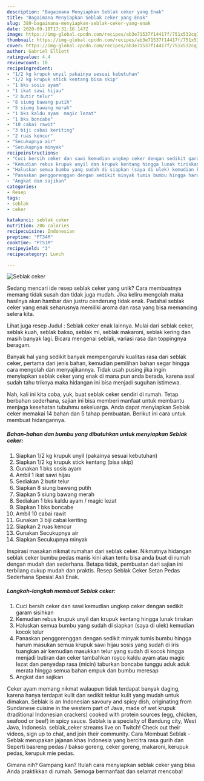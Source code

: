 ```yaml
---
description: "Bagaimana Menyiapkan Seblak ceker yang Enak"
title: "Bagaimana Menyiapkan Seblak ceker yang Enak"
slug: 389-bagaimana-menyiapkan-seblak-ceker-yang-enak
date: 2020-09-10T17:31:16.147Z
image: https://img-global.cpcdn.com/recipes/ab3e71537f14417f/751x532cq70/seblak-ceker-foto-resep-utama.jpg
thumbnail: https://img-global.cpcdn.com/recipes/ab3e71537f14417f/751x532cq70/seblak-ceker-foto-resep-utama.jpg
cover: https://img-global.cpcdn.com/recipes/ab3e71537f14417f/751x532cq70/seblak-ceker-foto-resep-utama.jpg
author: Gabriel Elliott
ratingvalue: 4.4
reviewcount: 10
recipeingredient:
- "1/2 kg krupuk unyil pakainya sesuai kebutuhan"
- "1/2 kg krupuk stick kentang bisa skip"
- "1 bks sosis ayam"
- "1 ikat sawi hijau"
- "2 butir telur"
- "8 siung bawang putih"
- "5 siung bawang merah"
- "1 bks kaldu ayam  magic lezat"
- "1 bks boncabe"
- "10 cabai rawit"
- "3 biji cabai keriting"
- "2 ruas kencur"
- "Secukupnya air"
- "Secukupnya minyak"
recipeinstructions:
- "Cuci bersih ceker dan sawi kemudian ungkep ceker dengan sedikit garam sisihkan"
- "Kemudian rebus krupuk unyil dan krupuk kentang hingga lunak tiriskan"
- "Haluskan semua bumbu yang sudah di siapkan (saya di ulek) kemudian kocok telur"
- "Panaskan penggorenggan dengan sedikit minyak tumis bumbu hingga harum masukan semua krupuk sawi hijau sosis yang sudah di iris tuangkan air kemudian masukkan telur yang sudah di kocok hingga menjadi butiran dan ceker tambahkan royco kaldu ayam atau magic lezat dan penyedap rasa (micin) taburkan boncabe tunggu aduk aduk merata hingga semua bahan empuk dan bumbu meresap"
- "Angkat dan sajikan"
categories:
- Resep
tags:
- seblak
- ceker

katakunci: seblak ceker 
nutrition: 206 calories
recipecuisine: Indonesian
preptime: "PT34M"
cooktime: "PT51M"
recipeyield: "3"
recipecategory: Lunch

---
```



![Seblak ceker](https://img-global.cpcdn.com/recipes/ab3e71537f14417f/751x532cq70/seblak-ceker-foto-resep-utama.jpg)

Sedang mencari ide resep seblak ceker yang unik? Cara membuatnya memang tidak susah dan tidak juga mudah. Jika keliru mengolah maka hasilnya akan hambar dan justru cenderung tidak enak. Padahal seblak ceker yang enak seharusnya memiliki aroma dan rasa yang bisa memancing selera kita.

Lihat juga resep Judul : Seblak ceker enak lainnya. Mulai dari seblak ceker, seblak kuah, seblak bakso, seblak mi, seblak makaroni, seblak kering dan masih banyak lagi. Bicara mengenai seblak, variasi rasa dan toppingnya beragam.

Banyak hal yang sedikit banyak mempengaruhi kualitas rasa dari seblak ceker, pertama dari jenis bahan, kemudian pemilihan bahan segar hingga cara mengolah dan menyajikannya. Tidak usah pusing jika ingin menyiapkan seblak ceker yang enak di mana pun anda berada, karena asal sudah tahu triknya maka hidangan ini bisa menjadi suguhan istimewa.


Nah, kali ini kita coba, yuk, buat seblak ceker sendiri di rumah. Tetap berbahan sederhana, sajian ini bisa memberi manfaat untuk membantu menjaga kesehatan tubuhmu sekeluarga. Anda dapat menyiapkan Seblak ceker memakai 14 bahan dan 5 tahap pembuatan. Berikut ini cara untuk membuat hidangannya.

<!--inarticleads1-->

##### Bahan-bahan dan bumbu yang dibutuhkan untuk menyiapkan Seblak ceker:

1. Siapkan 1/2 kg krupuk unyil (pakainya sesuai kebutuhan)
1. Siapkan 1/2 kg krupuk stick kentang (bisa skip)
1. Gunakan 1 bks sosis ayam
1. Ambil 1 ikat sawi hijau
1. Sediakan 2 butir telur
1. Siapkan 8 siung bawang putih
1. Siapkan 5 siung bawang merah
1. Sediakan 1 bks kaldu ayam / magic lezat
1. Siapkan 1 bks boncabe
1. Ambil 10 cabai rawit
1. Gunakan 3 biji cabai keriting
1. Siapkan 2 ruas kencur
1. Gunakan Secukupnya air
1. Siapkan Secukupnya minyak


Inspirasi masakan nikmat rumahan dari seblak ceker. Nikmatnya hidangan seblak ceker bumbu pedas manis kini akan tentu bisa anda buat di rumah dengan mudah dan sederhana. Betapa tidak, pembuatan dari sajian ini terbilang cukup mudah dan praktis. Resep Seblak Ceker Setan Pedas Sederhana Spesial Asli Enak. 

<!--inarticleads2-->

##### Langkah-langkah membuat Seblak ceker:

1. Cuci bersih ceker dan sawi kemudian ungkep ceker dengan sedikit garam sisihkan
1. Kemudian rebus krupuk unyil dan krupuk kentang hingga lunak tiriskan
1. Haluskan semua bumbu yang sudah di siapkan (saya di ulek) kemudian kocok telur
1. Panaskan penggorenggan dengan sedikit minyak tumis bumbu hingga harum masukan semua krupuk sawi hijau sosis yang sudah di iris tuangkan air kemudian masukkan telur yang sudah di kocok hingga menjadi butiran dan ceker tambahkan royco kaldu ayam atau magic lezat dan penyedap rasa (micin) taburkan boncabe tunggu aduk aduk merata hingga semua bahan empuk dan bumbu meresap
1. Angkat dan sajikan


Ceker ayam memang nikmat walaupun tidak terdapat banyak daging, karena hanya terdapat kulit dan sedikit tektur kulit yang mudah untuk dimakan. Seblak is an Indonesian savoury and spicy dish, originating from Sundanese cuisine in the western part of Java, made of wet krupuk (traditional Indonesian crackers) cooked with protein sources (egg, chicken, seafood or beef) in spicy sauce. Seblak is a specialty of Bandung city, West Java, Indonesia. seblak_ceker streams live on Twitch! Check out their videos, sign up to chat, and join their community. Cara Membuat Seblak - Seblak merupakan jajanan khas Indonesia yang bercitra rasa gurih dan Seperti basreng pedas / bakso goreng, ceker goreng, makaroni, kerupuk pedas, kerupuk mie pedas. 

Gimana nih? Gampang kan? Itulah cara menyiapkan seblak ceker yang bisa Anda praktikkan di rumah. Semoga bermanfaat dan selamat mencoba!
